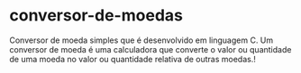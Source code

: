 # conversor-de-moedas
Conversor de moeda simples que é desenvolvido em linguagem C. Um conversor de moeda é uma calculadora que converte o valor ou quantidade de uma moeda no valor ou quantidade relativa de outras moedas.!
